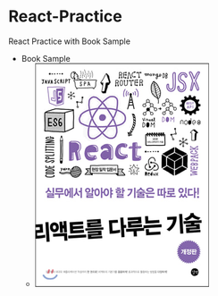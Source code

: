 # React-Practice
React Practice with Book Sample

- Book Sample
  - <img src="https://github.com/jjuiddong/React-Practice/blob/master/Doc/react_book.jpg?raw=true" style="width:400"/>
  

